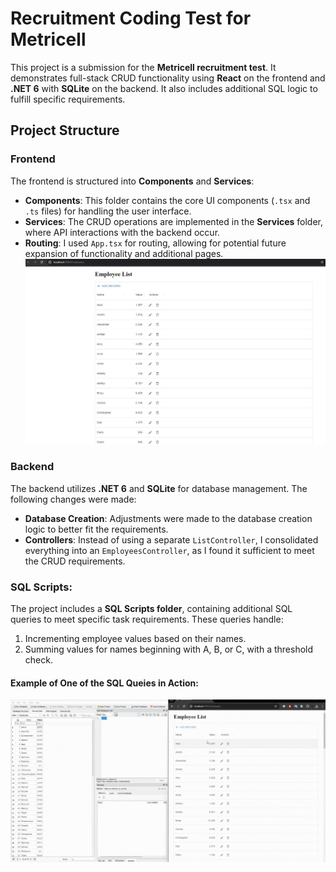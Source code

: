 ﻿# Recruitment Coding Test for Metricell

This project is a submission for the **Metricell recruitment test**. It demonstrates full-stack CRUD functionality using **React** on the frontend and **.NET 6** with **SQLite** on the backend. It also includes additional SQL logic to fulfill specific requirements.

## Project Structure

### Frontend
The frontend is structured into **Components** and **Services**:

- **Components**: This folder contains the core UI components (`.tsx` and `.ts` files) for handling the user interface.
- **Services**: The CRUD operations are implemented in the **Services** folder, where API interactions with the backend occur.
- **Routing**: I used `App.tsx` for routing, allowing for potential future expansion of functionality and additional pages.
![Default Screen](Assets/mainWindow.jpg)

### Backend
The backend utilizes **.NET 6** and **SQLite** for database management. The following changes were made:

- **Database Creation**: Adjustments were made to the database creation logic to better fit the requirements.
- **Controllers**: Instead of using a separate `ListController`, I consolidated everything into an `EmployeesController`, as I found it sufficient to meet the CRUD requirements.

### SQL Scripts:
The project includes a **SQL Scripts folder**, containing additional SQL queries to meet specific task requirements. These queries handle:
1. Incrementing employee values based on their names.
2. Summing values for names beginning with A, B, or C, with a threshold check.

#### Example of One of the SQL Queies in Action:
![SQL Query Functionality GIF](Assets/SQLQuery.gif)
